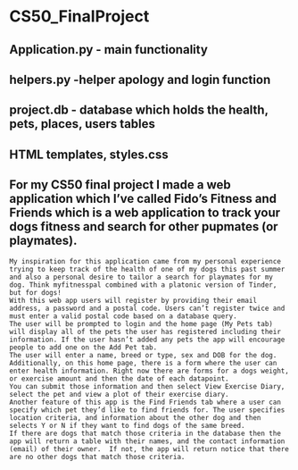 # CS50_FinalProject

## Application.py - main functionality
## helpers.py -helper apology and login function
## project.db - database which holds the health, pets, places, users tables
## HTML templates, styles.css

## For my CS50 final project I made a web application which I’ve called Fido’s Fitness and Friends which is a web application to track your dogs fitness and search for other pupmates (or playmates).
    My inspiration for this application came from my personal experience trying to keep track of the health of one of my dogs this past summer and also a personal desire to tailor a search for playmates for my dog. Think myfitnesspal combined with a platonic version of Tinder, but for dogs!
    With this web app users will register by providing their email address, a password and a postal code. Users can’t register twice and must enter a valid postal code based on a database query.
    The user will be prompted to login and the home page (My Pets tab) will display all of the pets the user has registered including their information. If the user hasn’t added any pets the app will encourage people to add one on the Add Pet tab.
    The user will enter a name, breed or type, sex and DOB for the dog.
    Additionally, on this home page, there is a form where the user can enter health information. Right now there are forms for a dogs weight, or exercise amount and then the date of each datapoint.
    You can submit those information and then select View Exercise Diary, select the pet and view a plot of their exercise diary.
    Another feature of this app is the Find Friends tab where a user can specify which pet they’d like to find friends for. The user specifies location criteria, and information about the other dog and then selects Y or N if they want to find dogs of the same breed.
    If there are dogs that match those criteria in the database then the app will return a table with their names, and the contact information (email) of their owner.  If not, the app will return notice that there are no other dogs that match those criteria.
